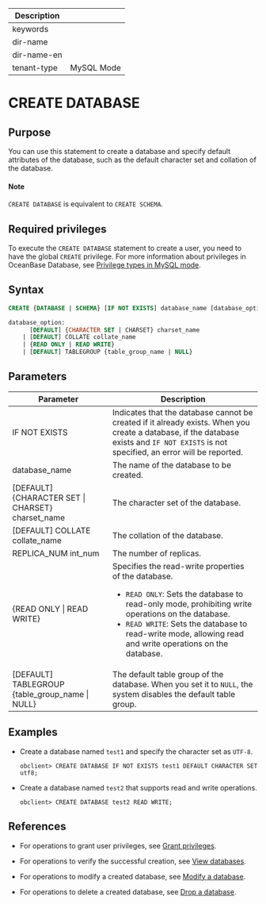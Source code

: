 | Description   |                 |
|---------------|-----------------|
| keywords      |                 |
| dir-name      |                 |
| dir-name-en   |                 |
| tenant-type   | MySQL Mode      |

# CREATE DATABASE

## Purpose

You can use this statement to create a database and specify default attributes of the database, such as the default character set and collation of the database.

<main id="notice" type='explain'>
  <h4>Note</h4>
  <p><code>CREATE DATABASE</code> is equivalent to <code>CREATE SCHEMA</code>.</p>
</main>

## Required privileges

To execute the `CREATE DATABASE` statement to create a user, you need to have the global `CREATE` privilege. For more information about privileges in OceanBase Database, see [Privilege types in MySQL mode](../../../../../600.manage/500.security-and-permissions/300.access-control/200.user-and-permission/200.permission-of-mysql-mode/100.permission-classification-of-mysql.md).

## Syntax

```sql
CREATE {DATABASE | SCHEMA} [IF NOT EXISTS] database_name [database_option...]

database_option:  
      [DEFAULT] {CHARACTER SET | CHARSET} charset_name 
    | [DEFAULT] COLLATE collate_name 
    | {READ ONLY | READ WRITE} 
    | [DEFAULT] TABLEGROUP {table_group_name | NULL}
```

## Parameters

| **Parameter** | **Description** |
|---------------|-----------------|
| IF NOT EXISTS | Indicates that the database cannot be created if it already exists. When you create a database, if the database exists and `IF NOT EXISTS` is not specified, an error will be reported. |
| database_name | The name of the database to be created.  |
| \[DEFAULT\] {CHARACTER SET \| CHARSET} charset_name | The character set of the database.  |
| \[DEFAULT\] COLLATE collate_name | The collation of the database.  |
| REPLICA_NUM int_num | The number of replicas.  |
| {READ ONLY \| READ WRITE} | Specifies the read-write properties of the database.<ul><li> `READ ONLY`: Sets the database to read-only mode, prohibiting write operations on the database.</li><li> `READ WRITE`: Sets the database to read-write mode, allowing read and write operations on the database.</li></ul> |
| \[DEFAULT] TABLEGROUP {table_group_name \| NULL}  | The default table group of the database. When you set it to `NULL`, the system disables the default table group.  |

## Examples

* Create a database named `test1` and specify the character set as `UTF-8`.

  ```shell
  obclient> CREATE DATABASE IF NOT EXISTS test1 DEFAULT CHARACTER SET utf8;
  ```

* Create a database named `test2` that supports read and write operations.

  ```shell
  obclient> CREATE DATABASE test2 READ WRITE;
  ```

## References

* For operations to grant user privileges, see [Grant privileges](../../../../../600.manage/500.security-and-permissions/300.access-control/200.user-and-permission/200.permission-of-mysql-mode/200.authority-of-mysql-mode.md).

* For operations to verify the successful creation, see [View databases](../../../../../700.reference/300.database-object-management/100.manage-object-of-mysql-mode/100.manage-databases-of-mysql-mode/200.view-a-database-of-mysql-mode.md).

* For operations to modify a created database, see [Modify a database](../../../../../700.reference/300.database-object-management/100.manage-object-of-mysql-mode/100.manage-databases-of-mysql-mode/300.modify-a-database-of-mysql-mode.md).

* For operations to delete a created database, see [Drop a database](../../../../../700.reference/300.database-object-management/100.manage-object-of-mysql-mode/100.manage-databases-of-mysql-mode/400.delete-a-database-of-mysql-mode.md).
